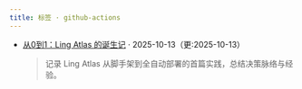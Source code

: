 ```yaml
---
title: 标签 · github-actions
---
```


- [从0到1：Ling Atlas 的诞生记](/zh/content/from-zero-to-one/) · 2025-10-13（更:2025-10-13）
  > 记录 Ling Atlas 从脚手架到全自动部署的首篇实践，总结决策脉络与经验。

